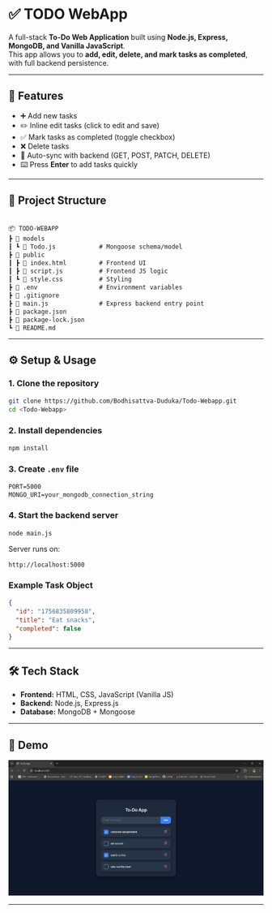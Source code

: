 # ✅ TODO WebApp

A full-stack **To-Do Web Application** built using **Node.js, Express, MongoDB, and Vanilla JavaScript**.  
This app allows you to **add, edit, delete, and mark tasks as completed**, with full backend persistence.

---

## 🚀 Features

- ➕ Add new tasks  
- ✏️ Inline edit tasks (click to edit and save)  
- ✅ Mark tasks as completed (toggle checkbox)  
- ❌ Delete tasks  
- 🔄 Auto-sync with backend (GET, POST, PATCH, DELETE)  
- ⌨️ Press **Enter** to add tasks quickly  

---

## 📂 Project Structure

```

📦 TODO-WEBAPP
┣ 📂 models
┃ ┗ 📜 Todo.js            # Mongoose schema/model
┣ 📂 public
┃ ┣ 📜 index.html         # Frontend UI
┃ ┣ 📜 script.js          # Frontend JS logic
┃ ┗ 📜 style.css          # Styling
┣ 📜 .env                 # Environment variables
┣ 📜 .gitignore
┣ 📜 main.js              # Express backend entry point
┣ 📜 package.json
┣ 📜 package-lock.json
┗ 📜 README.md

````

---

## ⚙️ Setup & Usage

### 1. Clone the repository
```bash
git clone https://github.com/Bodhisattva-Duduka/Todo-Webapp.git
cd <Todo-Webapp>
````

### 2. Install dependencies

```bash
npm install
```

### 3. Create `.env` file

```env
PORT=5000
MONGO_URI=your_mongodb_connection_string
```

### 4. Start the backend server

```bash
node main.js
```

Server runs on:

```
http://localhost:5000
```


### Example Task Object

```json
{
  "id": "1756835809958",
  "title": "Eat snacks",
  "completed": false
}
```

---

## 🛠️ Tech Stack

* **Frontend:** HTML, CSS, JavaScript (Vanilla JS)
* **Backend:** Node.js, Express.js
* **Database:** MongoDB + Mongoose

---



## 📸 Demo

![alt text](image.png)

---